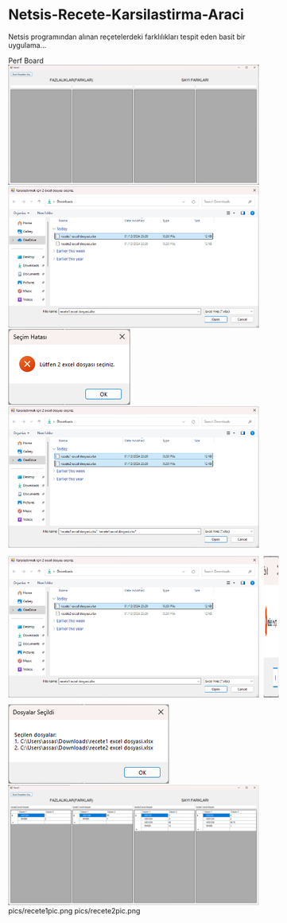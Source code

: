 # Netsis-Recete-Karsilastirma-Araci
Netsis programından alınan reçetelerdeki farklılıkları tespit eden basit bir uygulama...

Perf Board
![](pics/appPic1.png)
![](pics/appPic3.png)
![](pics/appPic4.png)
![](pics/appPic5.png)
<div style="display: flex; gap: 10px;">
    <img src="pics/appPic3.png" alt="Görsel 1" width="800"/>
    <img src="pics/appPic4.png" alt="Görsel 2" width="30"/>
</div>

![](pics/appPic6.png)
![](pics/appPic7.png)
pics/recete1pic.png
pics/recete2pic.png